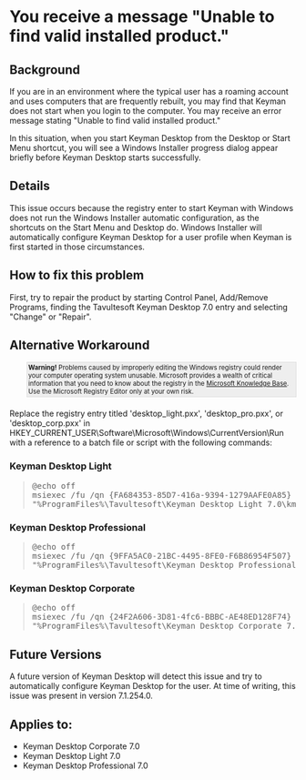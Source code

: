 # You receive a message "Unable to find valid installed product."

<h2>Background</h2>

<p>If you are in an environment where the typical user has a roaming account and uses computers that are frequently rebuilt, you may find that Keyman does not start when you login to the computer.  You may receive an error message stating "Unable to find valid installed product."</p>

<p>In this situation, when you start Keyman Desktop from the Desktop or Start Menu shortcut, you will see a Windows Installer progress dialog appear briefly before Keyman Desktop starts successfully.</p>

<h2>Details</h2>

<p>This issue occurs because the registry enter to start Keyman with Windows does not run the Windows Installer automatic configuration, as the shortcuts on the Start Menu and Desktop do.  Windows Installer will automatically configure Keyman Desktop for a user profile when Keyman is first started in those circumstances.</p>

<h2>How to fix this problem</h2>

<p>First, try to repair the product by starting Control Panel, Add/Remove Programs, finding the Tavultesoft Keyman Desktop 7.0 entry and selecting "Change" or "Repair".</p>

<h2>Alternative Workaround</h2>

<div style='background:#eee; border:1px solid #ddd;margin:10px 0px 20px 30px; padding:2px;'>
<dt style='font-size:.8em'><b>Warning!</b> Problems caused by improperly editing the Windows registry could render your computer operating system unusable. Microsoft provides a wealth of critical information that you need to know about the registry in the <a href='http://support.microsoft.com/support'>Microsoft Knowledge Base</a>.</dt>

<dt style='font-size:.8em'>Use the Microsoft Registry Editor only at your own risk.</dt>
</div>

<p>Replace the registry entry titled 'desktop_light.pxx', 'desktop_pro.pxx', or 'desktop_corp.pxx' in HKEY_CURRENT_USER\Software\Microsoft\Windows\CurrentVersion\Run with a reference to a batch file or script with the following commands:</p>

<h3>Keyman Desktop Light</h3>

<blockquote><pre>
@echo off
msiexec /fu /qn {FA684353-85D7-416a-9394-1279AAFE0A85}
"%ProgramFiles%\Tavultesoft\Keyman Desktop Light 7.0\kmshell.exe"
</pre></blockquote>

<h3>Keyman Desktop Professional</h3>

<blockquote><pre>
@echo off
msiexec /fu /qn {9FFA5AC0-21BC-4495-8FE0-F6B86954F507}
"%ProgramFiles%\Tavultesoft\Keyman Desktop Professional 7.0\kmshell.exe"
</pre></blockquote>

<h3>Keyman Desktop Corporate</h3>

<blockquote><pre>
@echo off
msiexec /fu /qn {24F2A606-3D81-4fc6-BBBC-AE48ED128F74}
"%ProgramFiles%\Tavultesoft\Keyman Desktop Corporate 7.0\kmshell.exe"
</pre></blockquote>

<h2>Future Versions</h2>

<p>A future version of Keyman Desktop will detect this issue and try to automatically configure Keyman Desktop for the user.  At time of writing, this issue was present in version 7.1.254.0.</p>

## Applies to:
 * Keyman Desktop Corporate 7.0
 * Keyman Desktop Light 7.0
 * Keyman Desktop Professional 7.0
